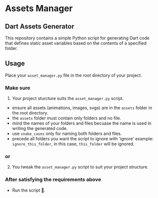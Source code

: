 # Assets Manager

## Dart Assets Generator

This repository contains a simple Python script for generating Dart code that defines static asset variables based on the contents of a specified folder.

## Usage

Place your `asset_manager.py` file in the root directory of your project.

### Make sure

1. Your project sturcture suits the `asset_manager.py` script.

- ensure all assets (animations, images, svgs) are in the `assets` folder in the root directory.
- the `assets` folder must contain only folders and no file.
- mind the names of your folders and files becuase the name is used in writing the generated code.
- use `snake_cases` only for naming both folders and files.
- precede all folders you want the script to ignore with 'ignore' example: `ignore_this_folder`, in this case, `this_folder` will be ignored.

### or

2. You tweak the `asset_manager.py` script to suit your project structure.

### After satisfying the requirements above

- Run the script 🎉.
